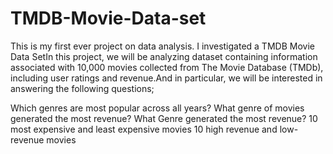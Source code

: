 # TMDB-Movie-Data-set
This is my first ever project on data analysis. I investigated a TMDB Movie Data SetIn this project, we will be analyzing dataset containing information associated with 10,000 movies collected from The Movie Database (TMDb), including user ratings and revenue.And in particular, we will be interested in answering the following questions;

Which genres are most popular across all years?
What genre of movies generated the most revenue?
What Genre generated the most revenue?
10 most expensive and least expensive movies
10 high revenue and low-revenue movies
